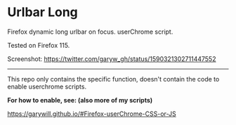 # Urlbar Long

Firefox dynamic long urlbar on focus. userChrome script.

Tested on Firefox 115.

Screenshot: https://twitter.com/garyw_gh/status/1590321302711447552



----------------



This repo only contains the specific function, doesn't contain the code to enable userchrome scripts.



**For how to enable, see: (also more of my scripts)**



https://garywill.github.io/#Firefox-userChrome-CSS-or-JS



